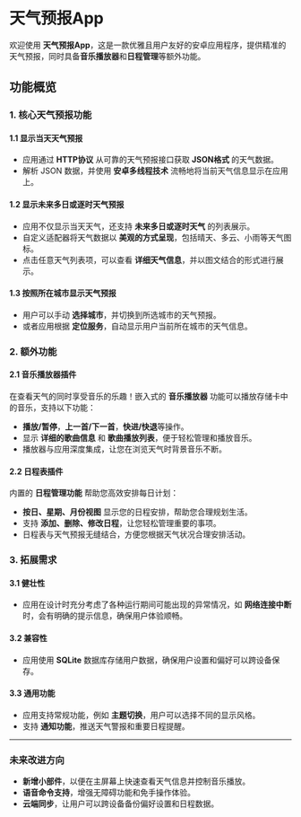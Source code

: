# 天气预报App

欢迎使用 **天气预报App**，这是一款优雅且用户友好的安卓应用程序，提供精准的天气预报，同时具备**音乐播放器**和**日程管理**等额外功能。

## 功能概览

### 1. 核心天气预报功能

#### 1.1 显示当天天气预报
- 应用通过 **HTTP协议** 从可靠的天气预报接口获取 **JSON格式** 的天气数据。
- 解析 JSON 数据，并使用 **安卓多线程技术** 流畅地将当前天气信息显示在应用上。

#### 1.2 显示未来多日或逐时天气预报
- 应用不仅显示当天天气，还支持 **未来多日或逐时天气** 的列表展示。
- 自定义适配器将天气数据以 **美观的方式呈现**，包括晴天、多云、小雨等天气图标。
- 点击任意天气列表项，可以查看 **详细天气信息**，并以图文结合的形式进行展示。

#### 1.3 按照所在城市显示天气预报
- 用户可以手动 **选择城市**，并切换到所选城市的天气预报。
- 或者应用根据 **定位服务**，自动显示用户当前所在城市的天气信息。

### 2. 额外功能

#### 2.1 音乐播放器插件
在查看天气的同时享受音乐的乐趣！嵌入式的 **音乐播放器** 功能可以播放存储卡中的音乐，支持以下功能：
- **播放/暂停**，**上一首/下一首**，**快进/快退**等操作。
- 显示 **详细的歌曲信息** 和 **歌曲播放列表**，便于轻松管理和播放音乐。
- 播放器与应用深度集成，让您在浏览天气时背景音乐不断。

#### 2.2 日程表插件
内置的 **日程管理功能** 帮助您高效安排每日计划：
- **按日、星期、月份视图** 显示您的日程安排，帮助您合理规划生活。
- 支持 **添加、删除、修改日程**，让您轻松管理重要的事项。
- 日程表与天气预报无缝结合，方便您根据天气状况合理安排活动。

### 3. 拓展需求

#### 3.1 健壮性
- 应用在设计时充分考虑了各种运行期间可能出现的异常情况，如 **网络连接中断** 时，会有明确的提示信息，确保用户体验顺畅。

#### 3.2 兼容性
- 应用使用 **SQLite** 数据库存储用户数据，确保用户设置和偏好可以跨设备保存。

#### 3.3 通用功能
- 应用支持常规功能，例如 **主题切换**，用户可以选择不同的显示风格。
- 支持 **通知功能**，推送天气警报和重要日程提醒。

---

### 未来改进方向
- **新增小部件**，以便在主屏幕上快速查看天气信息并控制音乐播放。
- **语音命令支持**，增强无障碍功能和免手操作体验。
- **云端同步**，让用户可以跨设备备份偏好设置和日程数据。


